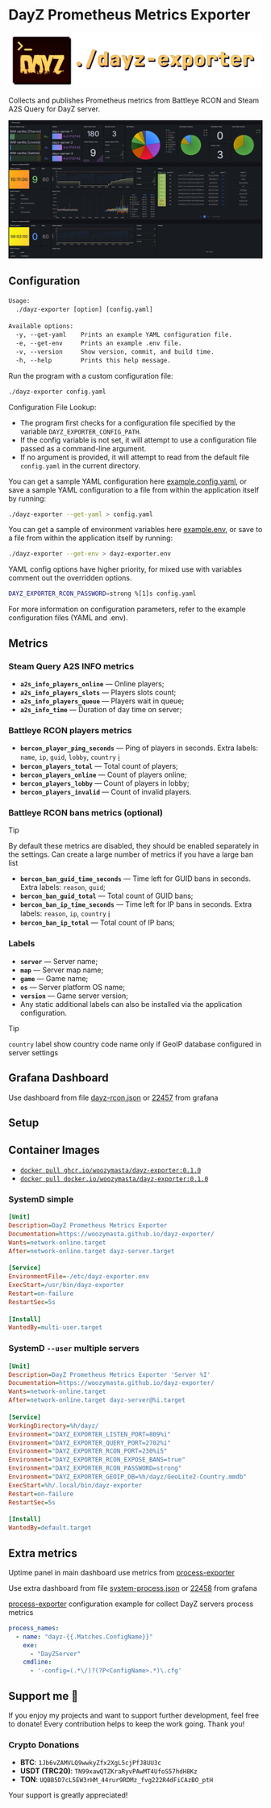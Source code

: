 # DayZ Prometheus Metrics Exporter

![logo]

Collects and publishes Prometheus metrics from Battleye RCON and
Steam A2S Query for DayZ server.

![dashboard]

## Configuration

```txt
Usage:
  ./dayz-exporter [option] [config.yaml]

Available options:
  -y, --get-yaml    Prints an example YAML configuration file.
  -e, --get-env     Prints an example .env file.
  -v, --version     Show version, commit, and build time.
  -h, --help        Prints this help message.
```

Run the program with a custom configuration file:

```bash
./dayz-exporter config.yaml
```

Configuration File Lookup:

* The program first checks for a configuration file specified by the
  variable `DAYZ_EXPORTER_CONFIG_PATH`.
* If the config variable is not set, it will attempt to use a configuration
  file passed as a command-line argument.
* If no argument is provided, it will attempt to read from the default
  file `config.yaml` in the current directory.

You can get a sample YAML configuration here [example.config.yaml], or
save a sample YAML configuration to a file from within the application
itself by running:

```bash
./dayz-exporter --get-yaml > config.yaml
```

You can get a sample of environment variables here [example.env], or
save to a file from within the application itself by running:

```bash
./dayz-exporter --get-env > dayz-exporter.env
```

YAML config options have higher priority, for mixed use with variables
comment out the overridden options.

```bash
DAYZ_EXPORTER_RCON_PASSWORD=strong %[1]s config.yaml
```

For more information on configuration parameters, refer to the example
configuration files (YAML and .env).

## Metrics

### Steam Query A2S INFO metrics

* **`a2s_info_players_online`** — Online players;
* **`a2s_info_players_slots`** — Players slots count;
* **`a2s_info_players_queue`** — Players wait in queue;
* **`a2s_info_time`** — Duration of day time on server;

### Battleye RCON players metrics

* **`bercon_player_ping_seconds`** — Ping of players in seconds.
  Extra labels: `name`, `ip`, `guid`, `lobby`, `country` [ℹ️](#labels)
* **`bercon_players_total`** — Total count of players;
* **`bercon_players_online`** — Count of players online;
* **`bercon_players_lobby`** — Count of players in lobby;
* **`bercon_players_invalid`** — Count of invalid players.

### Battleye RCON bans metrics (optional)

> [!TIP]  
> By default these metrics are disabled, they should be enabled separately
> in the settings. Can create a large number of metrics if you have
> a large ban list

* **`bercon_ban_guid_time_seconds`** — Time left for GUID bans in seconds.
  Extra labels: `reason`, `guid`;
* **`bercon_ban_guid_total`** — Total count of GUID bans;
* **`bercon_ban_ip_time_seconds`** — Time left for IP bans in seconds.
  Extra labels: `reason`, `ip`, `country` [ℹ️](#labels)
* **`bercon_ban_ip_total`** — Total count of IP bans;

### Labels

* **`server`** — Server name;
* **`map`** — Server map name;
* **`game`** — Game name;
* **`os`** — Server platform OS name;
* **`version`** — Game server version;
* Any static additional labels can also be installed via the application configuration.

> [!TIP]  
> `country` label show country code name only if GeoIP database configured
> in server settings

## Grafana Dashboard

Use dashboard from file [dayz-rcon.json] or [22457] from grafana

## Setup

## Container Images

* [`docker pull ghcr.io/woozymasta/dayz-exporter:0.1.0`][ghcr]
* [`docker pull docker.io/woozymasta/dayz-exporter:0.1.0`][docker]

### SystemD simple

```ini
[Unit]
Description=DayZ Prometheus Metrics Exporter
Documentation=https://woozymasta.github.io/dayz-exporter/
Wants=network-online.target
After=network-online.target dayz-server.target

[Service]
EnvironmentFile=-/etc/dayz-exporter.env
ExecStart=/usr/bin/dayz-exporter
Restart=on-failure
RestartSec=5s

[Install]
WantedBy=multi-user.target
```

### SystemD `--user` multiple servers

```ini
[Unit]
Description=DayZ Prometheus Metrics Exporter 'Server %I'
Documentation=https://woozymasta.github.io/dayz-exporter/
Wants=network-online.target
After=network-online.target dayz-server@%i.target

[Service]
WorkingDirectory=%h/dayz/
Environment="DAYZ_EXPORTER_LISTEN_PORT=809%i"
Environment="DAYZ_EXPORTER_QUERY_PORT=2702%i"
Environment="DAYZ_EXPORTER_RCON_PORT=230%i5"
Environment="DAYZ_EXPORTER_RCON_EXPOSE_BANS=true"
Environment="DAYZ_EXPORTER_RCON_PASSWORD=strong"
Environment="DAYZ_EXPORTER_GEOIP_DB=%h/dayz/GeoLite2-Country.mmdb"
ExecStart=%h/.local/bin/dayz-exporter
Restart=on-failure
RestartSec=5s

[Install]
WantedBy=default.target
```

## Extra metrics

Uptime panel in main dashboard use metrics from [process-exporter]

Use extra dashboard from file [system-process.json] or [22458] from grafana

[process-exporter] configuration example for collect
DayZ servers process metrics

```yaml
process_names:
  - name: "dayz-{{.Matches.ConfigName}}"
    exe:
      - "DayZServer"
    cmdline:
      - '-config=(.*\/)?(?P<ConfigName>.*)\.cfg'
```

## Support me 💖

If you enjoy my projects and want to support further development,
feel free to donate! Every contribution helps to keep the work going.
Thank you!

### Crypto Donations

* **BTC**: `1Jb6vZAMVLQ9wwkyZfx2XgL5cjPfJ8UU3c`
* **USDT (TRC20)**: `TN99xawQTZKraRyvPAwMT4UfoS57hdH8Kz`
* **TON**: `UQBB5D7cL5EW3rHM_44rur9RDMz_fvg222R4dFiCAzBO_ptH`

Your support is greatly appreciated!

<!-- Links -->
[logo]: assets/dayz-exporter.png
[dashboard]: assets/dashboard.png
[example.config.yaml]: cli/example.config.yaml
[example.env]: cli/example.env
[dayz-rcon.json]: grafana/dayz-rcon.json
[system-process.json]: grafana/system-process.json

[process-exporter]: https://github.com/ncabatoff/process-exporter
[22457]: https://grafana.com/grafana/dashboards/22457 "DayZ Prometheus Metrics Exporter Dashboard"
[22458]: https://grafana.com/grafana/dashboards/22458 "System Processes Metrics Dashboard"

[ghcr]: https://github.com/WoozyMasta/dayz-exporter/pkgs/container/dayz-exporter
[docker]: https://hub.docker.com/r/woozymasta/dayz-exporter
